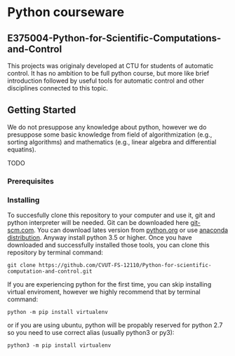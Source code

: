 # Python courseware


## E375004-Python-for-Scientific-Computations-and-Control 








This projects was originaly developed at CTU for students of automatic control. It has no ambition to be full python course, but more like brief introduction followed by useful tools for automatic control and other disciplines connected to this topic.

## Getting Started

We do not presuppose any knowledge about python, however we do presuppose some basic knowledge from field of algorithmization (e.g., sorting algorithms) and mathematics (e.g., linear algebra and differential equatins).

TODO

### Prerequisites

### Installing

To succesfully clone this repository to your computer and use it, git and python interpreter will be needed.
Git can be downloaded here [git-scm.com](https://git-scm.com/downloads).
You can download lates version from [python.org](https://www.python.org/) or use [anaconda distribution](https://www.anaconda.com/). Anyway install python 3.5 or higher.
Once you have downloaded and successfully installed those tools, you can clone this repository by terminal command:
```
git clone https://github.com/CVUT-FS-12110/Python-for-scientific-computation-and-control.git
```
If you are experiencing python for the first time, you can skip installing virtual enviroment, however we highly recommend that by terminal command:
```
python -m pip install virtualenv
```
or if you are using ubuntu, python will be propably reserved for python 2.7 so you need to use correct alias (usually python3 or py3):
```
python3 -m pip install virtualenv
```



